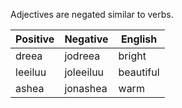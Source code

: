 Adjectives are negated similar to verbs.

| Positive | Negative  | English   |
| -------- | --------- | --------- |
| dreea    | jodreea   | bright    |
| leeiluu  | joleeiluu | beautiful |
| ashea    | jonashea  | warm      |
